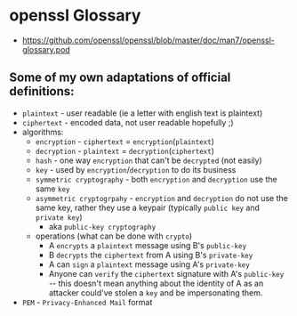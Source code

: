 # openssl Glossary

- https://github.com/openssl/openssl/blob/master/doc/man7/openssl-glossary.pod


## Some of my own adaptations of official definitions:

- `plaintext` - user readable (ie a letter with english text is plaintext)
- `ciphertext` - encoded data, not user readable hopefully ;)
- algorithms:
  - `encryption` - `ciphertext` = `encryption`(`plaintext`)
  - `decryption` - `plaintext` = `decryption`(`ciphertext`)
  - `hash` - one way `encryption` that can't be `decrypted` (not easily)
  - `key` - used by `encryption`/`decryption` to do its business
  - `symmetric cryptography` - both `encryption` and `decryption` use the same `key`
  - `asymmetric cryptogrpahy` - `encryption` and `decryption` do not use the same key, rather they use a keypair (typically `public key` and `private key`)
    - aka `public-key cryptography`
  - operations (what can be done with `crypto`)
    - A `encrypts` a `plaintext` message using B's `public-key`
    - B `decrypts` the `ciphertext` from A using B's `private-key`
    - A can `sign` a `plaintext` message using A's `private-key`
    - Anyone can `verify` the `ciphertext` signature with A's `public-key` -- this doesn't mean anything about the identity of A as an attacker could've stolen a `key` and be impersonating them.
- `PEM` - `Privacy-Enhanced Mail` format